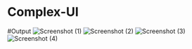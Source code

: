 # Complex-UI
#Output
![Screenshot (1)](https://github.com/Shivam1456/Complex-UI/assets/127660326/d2800d2d-8b81-4270-b976-e1294dcb300d)
![Screenshot (2)](https://github.com/Shivam1456/Complex-UI/assets/127660326/d90b4e68-4824-4937-9fce-3368290b0785)
![Screenshot (3)](https://github.com/Shivam1456/Complex-UI/assets/127660326/dc968ed7-9e5a-4688-9b65-fe8507ed5d63)
![Screenshot (4)](https://github.com/Shivam1456/Complex-UI/assets/127660326/eff1e220-45fd-4bf1-a846-59f154b00442)
